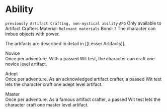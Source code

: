 # Ability
`previously Artifact Crafting, non-mystical ability`
`APG`
Only available to Artifact Crafters
Material: `Relevant materials`
Bond: `?`
The character can imbue objects with power.

The artifacts are described in detail in [[Lesser Artifacts]].

Novice<br>Once per adventure. With a passed Wit test, the character can craft one novice level artifact.

Adept<br>Once per adventure. As an acknowledged artifact crafter, a passed Wit test lets the character craft one adept level artifact.

Master<br>Once per adventure. As a famous artifact crafter, a passed Wit test lets the character craft one master level artifact.